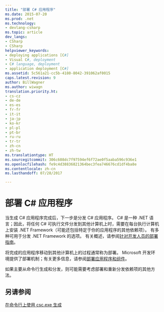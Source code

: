 ```yaml
---
title: "部署 C# 应用程序"
ms.date: 2015-07-20
ms.prod: .net
ms.technology:
- devlang-csharp
ms.topic: article
dev_langs:
- CSharp
- CSharp
helpviewer_keywords:
- deploying applications [C#]
- Visual C#, deployment
- C# language, deployment
- application deployment [C#]
ms.assetid: 5c561a21-cc5b-4180-8042-391062af0015
caps.latest.revision: 9
author: BillWagner
ms.author: wiwagn
translation.priority.ht:
- cs-cz
- de-de
- es-es
- fr-fr
- it-it
- ja-jp
- ko-kr
- pl-pl
- pt-br
- ru-ru
- tr-tr
- zh-cn
- zh-tw
ms.translationtype: HT
ms.sourcegitcommit: 306c608dc7f97594ef6f72ae0f5aaba596c936e1
ms.openlocfilehash: fe9c4d38836821364bec3fea746676cd1df4ba8e
ms.contentlocale: zh-cn
ms.lasthandoff: 07/28/2017

---
```

# <a name="deployment-of-c-applications"></a>部署 C# 应用程序
当生成 C# 应用程序完成后，下一步是分发 C# 应用程序。 C# 是一种 .NET 语言；因此，将任何 C# 可执行文件分发到其他计算机上时，需要在每台执行计算机上安装 .NET Framework（可能还包括特定于你的应用程序的其他依赖项）。 有多种可用于分发 .NET Framework 的选项。 有关概述，请参阅[针对开发人员的部署指南](https://msdn.microsoft.com/library/ee942965)。  
  
 将完成的应用程序移动到其他计算机上的过程通常称为部署。 Microsoft 开发环境提供了部署机制；有关更多信息，请参阅[部署应用程序和组件](/visualstudio/deployment/deploying-applications-services-and-components)。  
  
 如果主要从命令行生成和分发，则可能需要考虑部署和重新分发依赖项的其他方法。  
  
## <a name="see-also"></a>另请参阅  
 [在命令行上使用 csc.exe 生成](command-line-building-with-csc-exe.md)

